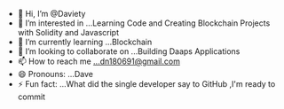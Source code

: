- 👋 Hi, I’m @Daviety
- 👀 I’m interested in ...Learning Code and Creating Blockchain Projects with Solidity and Javascript
- 🌱 I’m currently learning ...Blockchain 
- 💞️ I’m looking to collaborate on ...Building Daaps Applications
- 📫 How to reach me ...dn180691@gmail.com
- 😄 Pronouns: ...Dave
- ⚡ Fun fact: ...What did the single developer say to GitHub ,I'm ready to commit

<!---
Daviety/Daviety is a ✨ special ✨ repository because its `README.md` (this file) appears on your GitHub profile.
You can click the Preview link to take a look at your changes.
--->
